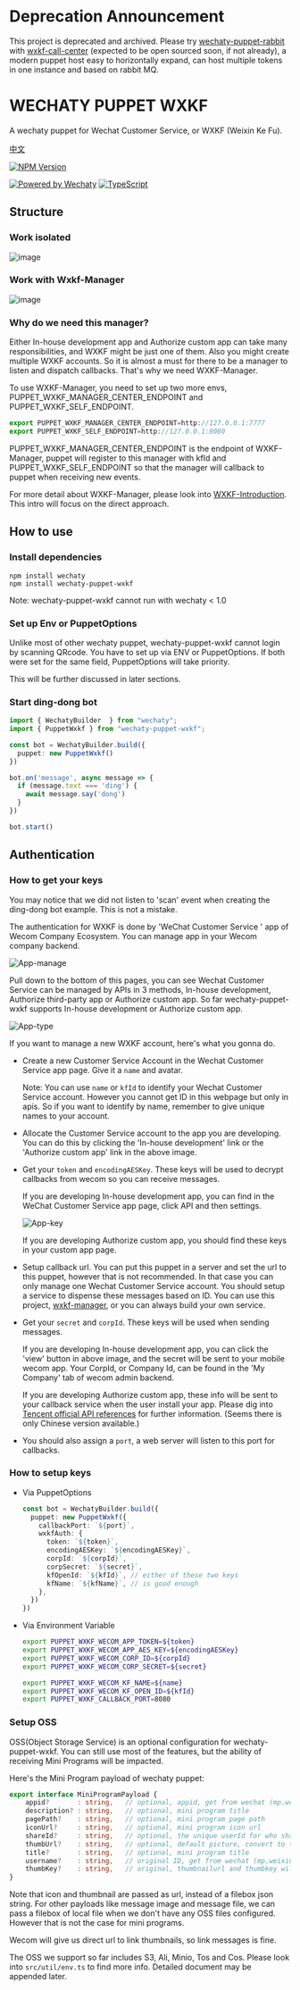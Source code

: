 # Deprecation Announcement
This project is deprecated and archived. Please try [wechaty-puppet-rabbit](https://github.com/juzibot/puppet-rabbit) with [wxkf-call-center](https://github.com/juzibot/wxkf-call-center) (expected to be open sourced soon, if not already), a modern puppet host easy to horizontally expand, can host multiple tokens in one instance and based on rabbit MQ.


# WECHATY PUPPET WXKF
A wechaty puppet for Wechat Customer Service, or WXKF (Weixin Ke Fu).

[中文](./README-CHN.md)

[![NPM Version](https://badge.fury.io/js/wechaty-puppet-wxkf.svg)](https://badge.fury.io/js/wechaty-puppet-wxkf)

[![Powered by Wechaty](https://img.shields.io/badge/Powered%20By-Wechaty-brightgreen.svg)](https://github.com/wechaty/wechaty)
[![TypeScript](https://img.shields.io/badge/%3C%2F%3E-TypeScript-blue.svg)](https://www.typescriptlang.org/)

## Structure

### Work isolated

![image](./introduction-assets/eng/structure-direct.jpg)

### Work with Wxkf-Manager

![image](./introduction-assets/eng/structure-with-manager.jpg)

### Why do we need this manager?

Either In-house development app and Authorize custom app can take many responsibilities, and WXKF might be just one of them. Also you might create multiple WXKF accounts. So it is almost a must for there to be a manager to listen and dispatch callbacks. That's why we need WXKF-Manager.

To use WXKF-Manager, you need to set up two more envs, PUPPET_WXKF_MANAGER_CENTER_ENDPOINT and PUPPET_WXKF_SELF_ENDPOINT.

```ts
export PUPPET_WXKF_MANAGER_CENTER_ENDPOINT=http://127.0.0.1:7777
export PUPPET_WXKF_SELF_ENDPOINT=http://127.0.0.1:8080
```

PUPPET_WXKF_MANAGER_CENTER_ENDPOINT is the endpoint of WXKF-Manager, puppet will register to this manager with kfId and PUPPET_WXKF_SELF_ENDPOINT so that the manager will callback to puppet when receiving new events.

For more detail about WXKF-Manager, please look into [WXKF-Introduction](https://github.com/juzibot/wechaty-puppet-wxkf/blob/main/README.md). This intro will focus on the direct approach.


## How to use

### Install dependencies

```shell
npm install wechaty
npm install wechaty-puppet-wxkf
```

Note: wechaty-puppet-wxkf cannot run with wechaty < 1.0

### Set up Env or PuppetOptions

Unlike most of other wechaty puppet, wechaty-puppet-wxkf cannot login by scanning QRcode. You have to set up via ENV or PuppetOptions. If both were set for the same field, PuppetOptions will take priority.

This will be further discussed in later sections.

### Start ding-dong bot

```ts
import { WechatyBuilder  } from "wechaty";
import { PuppetWxkf } from "wechaty-puppet-wxkf";

const bot = WechatyBuilder.build({
  puppet: new PuppetWxkf()
})

bot.on('message', async message => {
  if (message.text === 'ding') {
    await message.say('dong')
  }
})

bot.start()
```

## Authentication

### How to get your keys

You may notice that we did not listen to 'scan' event when creating the ding-dong bot example. This is not a mistake.

The authentication for WXKF is done by 'WeChat Customer Service
' app of Wecom Company Ecosystem. You can manage app in your Wecom company backend.

![App-manage](./introduction-assets/eng/app-manage.jpg)

Pull down to the bottom of this pages, you can see Wechat Customer Service can be managed by APIs in 3 methods, In-house development, Authorize third-party app or Authorize custom app. So far wechaty-puppet-wxkf supports In-house development or Authorize custom app.

![App-type](./introduction-assets/eng/app-type.jpg)

If you want to manage a new WXKF account, here's what you gonna do.

- Create a new Customer Service Account in the Wechat Customer Service app page. Give it a `name` and avatar.

  Note: You can use `name` or `kfId` to identify your Wechat Customer Service account. However you cannot get ID in this webpage but only in apis. So if you want to identify by name, remember to give unique names to your account.

- Allocate the Customer Service account to the app you are developing. You can do this by clicking the 'In-house development' link or the 'Authorize custom app' link in the above image.

- Get your `token` and `encodingAESKey`. These keys will be used to decrypt callbacks from wecom so you can receive messages.

  If you are developing In-house development app, you can find in the WeChat Customer Service app page, click API and then settings.

  ![App-key](./introduction-assets/eng/app-key.jpg)

  If you are developing Authorize custom app, you should find these keys in your custom app page.

- Setup callback url. You can put this puppet in a server and set the url to this puppet, however that is not recommended. In that case you can only manage one Wechat Customer Service account. You should setup a service to dispense these messages based on ID. You can use this project, [wxkf-manager](https://github.com/juzibot/wxkf-manager), or you can always build your own service.

- Get your `secret` and `corpId`. These keys will be used when sending messages.

  If you are developing In-house development app, you can click the 'view' button in above image, and the secret will be sent to your mobile wecom app. Your CorpId, or Company Id, can be found in the 'My Company' tab of wecom admin backend.

  If you are developing Authorize custom app, these info will be sent to your callback service when the user install your app. Please dig into [Tencent official API references](https://developer.work.weixin.qq.com/document/path/97163) for further information. (Seems there is only Chinese version available.)

- You should also assign a `port`, a web server will listen to this port for callbacks.

### How to setup keys

- Via PuppetOptions

  ```ts
  const bot = WechatyBuilder.build({
    puppet: new PuppetWxkf({
      callbackPort: `${port}`,
      wxkfAuth: {
        token: `${token}`,
        encodingAESKey: `${encodingAESKey}`,
        corpId: `${corpId}`,
        corpSecret: `${secret}`,
        kfOpenId: `${kfId}`, // either of these two keys
        kfName: `${kfName}`, // is good enough
      },
    })
  })
  ```

- Via Environment Variable

  ```bash
  export PUPPET_WXKF_WECOM_APP_TOKEN=${token}
  export PUPPET_WXKF_WECOM_APP_AES_KEY=${encodingAESKey}
  export PUPPET_WXKF_WECOM_CORP_ID=${corpId}
  export PUPPET_WXKF_WECOM_CORP_SECRET=${secret}

  export PUPPET_WXKF_WECOM_KF_NAME=${name}
  export PUPPET_WXKF_WECOM_KF_OPEN_ID=${kfId}
  export PUPPET_WXKF_CALLBACK_PORT=8080
  ```

### Setup OSS

OSS(Object Storage Service) is an optional configuration for wechaty-puppet-wxkf. You can still use most of the features, but the ability of receiving Mini Programs will be impacted.

Here's the Mini Program payload of wechaty puppet:

```ts
export interface MiniProgramPayload {
    appid?       : string,   // optional, appid, get from wechat (mp.weixin.qq.com)
    description? : string,   // optional, mini program title
    pagePath?    : string,   // optional, mini program page path
    iconUrl?     : string,   // optional, mini program icon url
    shareId?     : string,   // optional, the unique userId for who share this mini program
    thumbUrl?    : string,   // optional, default picture, convert to thumbnail
    title?       : string,   // optional, mini program title
    username?    : string,   // original ID, get from wechat (mp.weixin.qq.com)
    thumbKey?    : string,   // original, thumbnailurl and thumbkey will make the headphoto of mini-program better
}
```

Note that icon and thumbnail are passed as url, instead of a filebox json string. For other payloads like message image and message file, we can pass a filebox of local file when we don't have any OSS files configured. However that is not the case for mini programs.

Wecom will give us direct url to link thumbnails, so link messages is fine.

The OSS we support so far includes S3, Ali, Minio, Tos and Cos. Please look into `src/util/env.ts` to find more info. Detailed document may be appended later.
